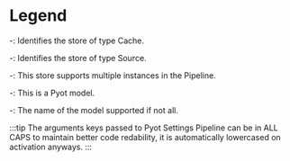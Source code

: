 # Legend

-<Badge text="Pyot Cache" vertical="middle"/>: Identifies the store of type Cache.

-<Badge text="Pyot Source" vertical="middle"/>: Identifies the store of type Source.

-<Badge text="Supports Multiple Instances" type="error" vertical="middle" />: This store supports multiple instances in the Pipeline.

-<Badge text="Model" type="warning" vertical="middle" />: This is a Pyot model.

-<Badge text="<model-name>" type="error" vertical="middle" />: The name of the model supported if not all.

:::tip
The arguments keys passed to Pyot Settings Pipeline can be in ALL CAPS to maintain better code redability, it is automatically lowercased on activation anyways.
:::